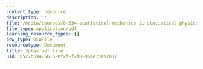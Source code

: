 ```yaml
---
content_type: resource
description: ''
file: /media/courses/8-334-statistical-mechanics-ii-statistical-physics-of-fields-spring-2014/85c7b59456160f2ff2f8964e15a92817_fGUaxrIejr4.pdf
file_type: application/pdf
learning_resource_types: []
ocw_type: OCWFile
resourcetype: Document
title: 3play pdf file
uid: 85c7b594-5616-0f2f-f2f8-964e15a92817
---
```


